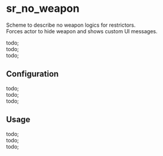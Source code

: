 # sr_no_weapon

Scheme to describe no weapon logics for restrictors. <br/>
Forces actor to hide weapon and shows custom UI messages.

todo; <br/>
todo; <br/>
todo; <br/>

## Configuration

todo; <br/>
todo; <br/>
todo; <br/>

## Usage

todo; <br/>
todo; <br/>
todo; <br/>
